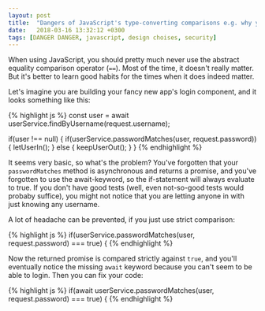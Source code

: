 ```yaml
---
layout: post
title:  "Dangers of JavaScript's type-converting comparisons e.g. why you should always use strict comparison (===)"
date:   2018-03-16 13:32:12 +0300
tags: [DANGER DANGER, javascript, design choises, security]
---
```


When using JavaScript, you should pretty much never use the abstract equality comparison operator (`==`). Most of the time, it doesn't really matter. But it's better to learn good habits for the times when it does indeed matter.

<!--more-->

Let's imagine you are building your fancy new app's login component, and it looks something like this:

{% highlight js %}
const user = await userService.findByUsername(request.username);

if(user !== null) {
    if(userService.passwordMatches(user, request.password)) {
        letUserIn();
    } else {
        keepUserOut();
    }
}
{% endhighlight %}

It seems very basic, so what's the problem? You've forgotten that your `passwordMatches` method is asynchronous and returns a promise, and you've forgotten to use the await-keyword, so the if-statement will always evaluate to true. If you don't have good tests (well, even not-so-good tests would probaby suffice), you might not notice that you are letting anyone in with just knowing any username.

A lot of headache can be prevented, if you just use strict comparison:

{% highlight js %}
if(userService.passwordMatches(user, request.password) === true) {
{% endhighlight %}

Now the returned promise is compared strictly against `true`, and you'll eventually notice the missing `await` keyword because you can't seem to be able to login. Then you can fix your code:

{% highlight js %}
if(await userService.passwordMatches(user, request.password) === true) {
{% endhighlight %}